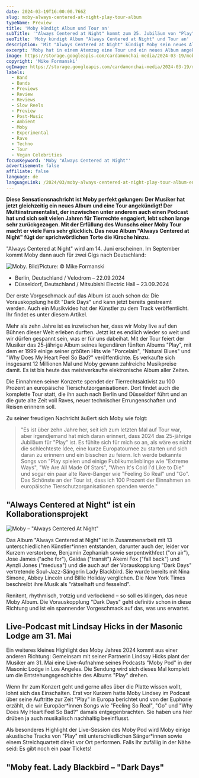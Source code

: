 ```yaml
---
date: 2024-03-19T16:00:00.766Z
slug: moby-always-centered-at-night-play-tour-album
typeName: Preview
title: 'Moby kündigt Album und Tour an'
subTitle: '"Always Centered at Night" kommt zum 25. Jubiläum von "Play"'
seoTitle: 'Moby kündigt Album "Always Centered at Night" und Tour an'
description: 'Mit "Always Centered at Night" kündigt Moby sein neues Album an! Und es gibt noch eine Sensation: Er kommt für zwei Shows nach Deutschland! Holt Euch jetzt Tickets und alle Infos!'
excerpt: 'Moby hat in einem Atemzug eine Tour und ein neues Album angekündigt! Damit macht er vor allem seine Fans in Europa sehr glücklich. Holt Euch jetzt spannende Insights über die Platte, das 25. Jubiläum seines legendären Albums "Play" und hört Euch die Vorauskopplung "Dark Days" hier direkt an!'
image: https://storage.googleapis.com/cardamonchai-media/2024-03-19/moby-always-centered-at-night-mike-formanski-soundsvegan-com-jpg-imagine-181828_533d3d_1024_768/640.webp
copyright: 'Mike Formanski'
ogImage: https://storage.googleapis.com/cardamonchai-media/2024-03-19/moby-always-centered-at-night-mike-formanski-soundsvegan-com-og-jpg-imagine-181828_503f3c_1200_628/640.webp
labels:
  - Band
  - Bands
  - Previews
  - Review
  - Reviews
  - Slow Reels
  - Preview
  - Post-Music
  - Ambient
  - Moby
  - Experimental
  - Rave
  - Techno
  - Tour
  - Vegan Celebrities
focusKeyword: 'Moby "Always Centered at Night"'
advertisement: false
affiliate: false
language: de
languageLink: /2024/03/moby-always-centered-at-night-play-tour-album-en/
---
```


**Diese Sensationsnachricht ist Moby perfekt gelungen: Der Musiker hat jetzt gleichzeitig ein neues Album und eine Tour angekündigt! Der Multiinstrumentalist, der inzwischen unter anderem auch einen Podcast hat und sich seit vielen Jahren für Tierrechte engagiert, lebt schon lange sehr zurückgezogen. Mit der Erfüllung des Wunschs einer Moby Tour macht er viele Fans sehr glücklich. Das neue Album "Always Centered at Night" fügt der sprichwörtlichen Torte die Kirsche hinzu.**

"Always Centered at Night" wird am 14. Juni erscheinen. Im September kommt Moby dann auch für zwei Gigs nach Deutschland:

![Moby. Bild/Picture: © Mike Formanski](https://storage.googleapis.com/cardamonchai-media/2024-03-19/moby-always-centered-at-night-mike-formanski-soundsvegan-com-2-jpg-imagine-280808_5f5744_768_1024/640.webp 'Moby. Bild/Picture: © Mike Formanski')

- Berlin, Deutschland / Velodrom – 22.09.2024
- Düsseldorf, Deutschland / Mitsubishi Electric Hall – 23.09.2024

Der erste Vorgeschmack auf das Album ist auch schon da: Die Vorauskopplung heißt "Dark Days" und kann jetzt bereits gestreamt werden. Auch ein Musikvideo hat der Künstler zu dem Track veröffentlicht. Ihr findet es unter diesem Artikel.

Mehr als zehn Jahre ist es inzwischen her, dass wir Moby live auf den Bühnen dieser Welt erleben durften. Jetzt ist es endlich wieder so weit und wir dürfen gespannt sein, was er für uns dabeihat. Mit der Tour feiert der Musiker das 25-jährige Album seines legendären fünften Albums "Play", mit dem er 1999 einige seiner größten Hits wie "Porcelain", "Natural Blues" und "Why Does My Heart Feel So Bad?" veröffentlichte. Es verkaufte sich insgesamt 12 Millionen Mal und Moby gewann zahlreiche Musikpreise damit. Es ist bis heute das meistverkaufte elektronische Album aller Zeiten.

Die Einnahmen seiner Konzerte spendet der Tierrechtsaktivist zu 100 Prozent an europäische Tierschutzorganisationen. Dort findet auch die komplette Tour statt, die ihn auch nach Berlin und Düsseldorf führt und an die gute alte Zeit voll Raves, neuer technischer Errungenschaften und Reisen erinnern soll.

Zu seiner freudigen Nachricht äußert sich Moby wie folgt:

> "Es ist über zehn Jahre her, seit ich zum letzten Mal auf Tour war, aber irgendjemand hat mich daran erinnert, dass 2024 das 25-jährige Jubiläum für "Play" ist. Es fühlte sich für mich so an, als wäre es nicht die schlechteste Idee, eine kurze Europatournee zu starten und sich daran zu erinnern und ein bisschen zu feiern. Ich werde bekannte Songs von "Play spielen und einige Publikumslieblinge wie "Extreme Ways", "We Are All Made Of Stars", "When It's Cold I'd Like to Die" und sogar ein paar alte Rave-Banger wie "Feeling So Real" und "Go". Das Schönste an der Tour ist, dass ich 100 Prozent der Einnahmen an europäische Tierschutzorganisationen spenden werde."

## "Always Centered at Night" ist ein Kollaborationsprojekt

![Moby – "Always Centered At Night"](https://storage.googleapis.com/cardamonchai-media/2024-03-19/moby-always-centered-at-night-soundsvegan-com-jpeg-imagine-080808_555237_3000_3000/640.webp 'Moby – "Always Centered At Night"')

Das Album "Always Centered at Night" ist in Zusammenarbeit mit 13 unterschiedlichen Künstler\*innen entstanden, darunter auch der, leider vor Kurzem verstorbene, Benjamin Zephaniah sowie serpentwithfeet ("on air"), Jose James ("ache for"), Gaidaa ("transit") Akemi Fox ("fall back") und Aynzli Jones ("medusa") und die auch auf der Vorauskopplung "Dark Days" vertretende Soul-Jazz-Sängerin Lady Blackbird. Sie wurde bereits mit Nina Simone, Abbey Lincoln und Billie Holiday verglichen. Die New York Times beschreibt ihre Musik als "rätselhaft und fesselnd".

Renitent, rhythmisch, trotzig und verlockend – so soll es klingen, das neue Moby Album. Die Vorauskopplung "Dark Days" geht definitiv schon in diese Richtung und ist ein spannender Vorgeschmack auf das, was uns erwartet.

## Live-Podcast mit Lindsay Hicks in der Masonic Lodge am 31. Mai

Ein weiteres kleines Highlight des Moby Jahres 2024 kommt aus einer anderen Richtung: Gemeinsam mit seiner Partnerin Lindsay Hicks plant der Musiker am 31. Mai eine Live-Aufnahme seines Podcasts "Moby Pod" in der Masonic Lodge in Los Angeles. Die Sendung wird sich dieses Mal komplett um die Entstehungsgeschichte des Albums "Play" drehen.

Wenn Ihr zum Konzert geht und gerne alles über die Platte wissen wollt, lohnt sich das Einschalten. Erst vor Kurzem hatte Moby Lindsey im Podcast über seine Auftritte zur Zeit "Play" in Europa berichtet und von der Euphorie erzählt, die wir Europäer\*innen Songs wie "Feeling So Real", "Go" und "Why Does My Heart Feel So Bad?" damals entgegenbrachten. Sie haben uns hier drüben ja auch musikalisch nachhaltig beeinflusst.

Als besonderes Highlight der Live-Session des Moby Pod wird Moby einige akustische Tracks von "Play" mit unterschiedlichen Sänger\*innen sowie einem Streichquartett direkt vor Ort performen. Falls Ihr zufällig in der Nähe seid: Es gibt noch ein paar Tickets!

## "Moby feat. Lady Blackbird – "Dark Days"

<YouTube id="0yiUEKFpqeg" />
